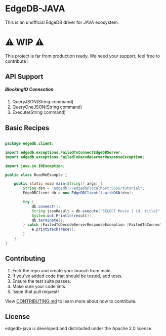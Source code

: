 # EdgeDB-JAVA
This is an unofficial EdgeDB driver for JAVA ecosystem.

# ⚠️ WIP ⚠️
This project is far from production ready. We need your support, feel free to contribute !

## API Support
##### BlockingIO Connection 
1. QueryJSON(String command)
2. QueryOneJSON(String command)
3. Execute(String command)

## Basic Recipes
```java

package edgedb.client;

import edgedb.exceptions.FailedToConnectEdgeDBServer;
import edgedb.exceptions.FailedToDecodeServerResponseException;

import java.io.IOException;

public class ReadMeExample {

    public static void main(String[] args) {
        String dsn = "edgedb://edgedb@localhost:5656/tutorial";
        EdgeDBClient db = new EdgeDBClient().withDSN(dsn);

        try {
            db.connect();
            String jsonResult = db.execute("SELECT Movie { id, title}");
            System.out.Println(result);
            db.terminate();
        } catch (FailedToDecodeServerResponseException |FailedToConnectEdgeDBServer| IOException e) {
            e.printStackTrace();
        } 
    }
}

```

## Contributing

1. Fork the repo and create your branch from main.
2. If you've added code that should be tested, add tests.
4. Ensure the test suite passes.
5. Make sure your code lints.
6. Issue that pull request!

View [CONTRIBUTING.md](CONTRIBUTING.md) to learn more about how to contribute.

## License
edgedb-java is developed and distributed under the Apache 2.0 license.
    